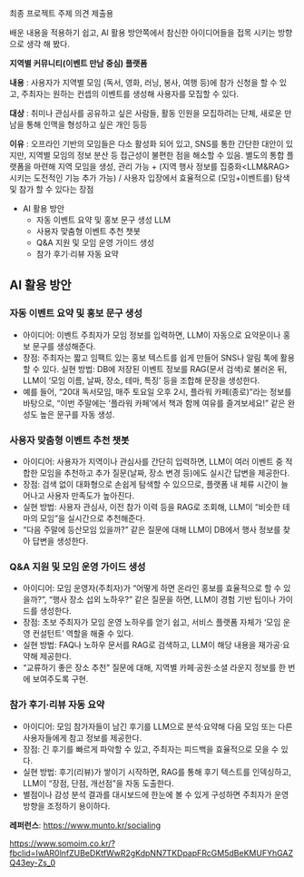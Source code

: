 최종 프로젝트 주제 의견 제출용 

배운 내용을 적용하기 쉽고, AI 활용 방안쪽에서 참신한 아이디어들을 접목 시키는 방향으로 생각 해 봤다. 


**지역별 커뮤니티(이벤트 만남 중심) 플랫폼**

**내용** : 사용자가 지역별 모임 (독서, 영화, 러닝, 봉사, 여행 등)에 참가 신청을 할 수 있고, 주최자는 원하는 컨셉의 이벤트를 생성해 사용자를 모집할 수 있다.

**대상** : 취미나 관심사를 공유하고 싶은 사람들, 활동 인원을 모집하려는 단체, 새로운 만남을 통해 인맥을 형성하고 싶은 개인 등등

**이유** : 오프라인 기반의 모임들은 다소 활성화 되어 있고, SNS를 통한 간단한 대안이 있지만, 지역별 모임의 정보 분산 등 접근성이 불편한 점을 해소할 수 있음. 별도의 통합 플랫폼을 마련해 지역 모임을 생성, 관리 가능 + (지역 행사 정보를 집중화<LLM&RAG> 시키는 도전적인 기능 추가 가능) / 사용자 입장에서 효율적으로 (모임+이벤트를) 탐색 및 참가 할 수 있다는 장점

- AI 활용 방안
    - 자동 이벤트 요약 및 홍보 문구 생성 LLM
    - 사용자 맞춤형 이벤트 추천 챗봇
    - Q&A 지원 및 모임 운영 가이드 생성
    - 참가 후기·리뷰 자동 요약

## AI 활용 방안

### 자동 이벤트 요약 및 홍보 문구 생성

- 아이디어: 이벤트 주최자가 모임 정보를 입력하면, LLM이 자동으로 요약문이나 홍보 문구를 생성해준다.
- 장점: 주최자는 짧고 임팩트 있는 홍보 텍스트를 쉽게 만들어 SNS나 알림 톡에 활용할 수 있다.
실현 방법:
DB에 저장된 이벤트 정보를 RAG(문서 검색)로 불러온 뒤, LLM이 ‘모임 이름, 날짜, 장소, 테마, 특징’ 등을 조합해 문장을 생성한다.
- 예를 들어, “20대 독서모임, 매주 토요일 오후 2시, 플라워 카페(종로)”라는 정보를 바탕으로, “이번 주말에는 ‘플라워 카페’에서 책과 함께 여유를 즐겨보세요!” 같은 완성도 높은 문구를 자동 생성.

### 사용자 맞춤형 이벤트 추천 챗봇

- 아이디어: 사용자가 지역이나 관심사를 간단히 입력하면, LLM이 여러 이벤트 중 적합한 모임을 추천하고 추가 질문(날짜, 장소 변경 등)에도 실시간 답변을 제공한다.
- 장점: 검색 없이 대화형으로 손쉽게 탐색할 수 있으므로, 플랫폼 내 체류 시간이 늘어나고 사용자 만족도가 높아진다.
- 실현 방법:
사용자 관심사, 이전 참가 이력 등을 RAG로 조회해, LLM이 “비슷한 테마의 모임”을 실시간으로 추천해준다.
- “다음 주말에 등산모임 있을까?” 같은 질문에 대해 LLM이 DB에서 행사 정보를 찾아 답변을 생성한다.



### Q&A 지원 및 모임 운영 가이드 생성

- 아이디어: 모임 운영자(주최자)가 “어떻게 하면 온라인 홍보를 효율적으로 할 수 있을까?”, “행사 장소 섭외 노하우?” 같은 질문을 하면, LLM이 경험 기반 팁이나 가이드를 생성한다.
- 장점: 초보 주최자가 모임 운영 노하우를 얻기 쉽고, 서비스 플랫폼 자체가 ‘모임 운영 컨설턴트’ 역할을 해줄 수 있다.
- 실현 방법:
 FAQ나 노하우 문서를 RAG로 검색하고, LLM이 해당 내용을 재가공·요약해 제공한다.
- “교류하기 좋은 장소 추천” 질문에 대해, 지역별 카페·공원·소셜 라운지 정보를 한 번에 보여주도록 구현.

### 참가 후기·리뷰 자동 요약

- 아이디어: 모임 참가자들이 남긴 후기를 LLM으로 분석·요약해 다음 모임 또는 다른 사용자들에게 참고 정보를 제공한다.
- 장점: 긴 후기를 빠르게 파악할 수 있고, 주최자는 피드백을 효율적으로 모을 수 있다.
- 실현 방법:
후기(리뷰)가 쌓이기 시작하면, RAG를 통해 후기 텍스트를 인덱싱하고, LLM이 “장점, 단점, 개선점”을 자동 도출한다.
- 별점이나 감성 분석 결과를 대시보드에 한눈에 볼 수 있게 구성하면 주최자가 운영 방향을 조정하기 용이하다.

**레퍼런스**:
https://www.munto.kr/socialing

https://www.somoim.co.kr/?fbclid=IwAR0lnfZUBeDKtfWwR2gKdpNN7TKDpapFRcGM5dBeKMUFYhGAZQ43ey-Zs_0
